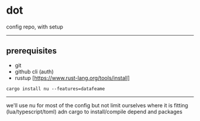 # dot
config repo, with setup

----

## prerequisites
- git
- github cli (auth)
- rustup [https://www.rust-lang.org/tools/install]


```cli
cargo install nu --features=datafeame
```




----

we'll use nu for most of the config but not limit ourselves where it is fitting (lua/typescript/toml) adn cargo to install/compile depend and packages
